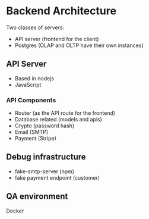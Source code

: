 # Backend Architecture

Two classes of servers:

- API server (frontend for the client)
- Postgres (OLAP and OLTP have their own instances)

## API Server

- Based in nodejs
- JavaScript

### API Components

- Router (as the API route for the frontend)
- Database related (models and apis)
- Crypto (password hash)
- Email (SMTP)
- Payment (Stripe)

## Debug infrastructure

- fake-smtp-server (npm)
- fake payment endpoint (customer)

## QA environment

Docker
